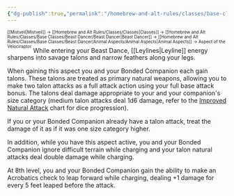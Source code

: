 ```yaml
---
{"dg-publish":true,"permalink":"/homebrew-and-alt-rules/classes/base-classes/beast-dancer/animal-aspects/aspect-of-the-velociraptor/"}
---
```


<sup><sup>[[Mistveil\|Mistveil]] → [[Homebrew and Alt Rules/Classes/Classes\|Classes]] → [[Homebrew and Alt Rules/Classes/Base Classes/Beast Dancer/Beast Dancer\|Beast Dancer]] → [[Homebrew and Alt Rules/Classes/Base Classes/Beast Dancer/Animal Aspects/Animal Aspects\|Animal Aspects]] → Aspect of the Velociraptor</sup></sup>
While entering your Beast Dance, [[Leylines\|Leyline]] energy sharpens into savage talons and narrow feathers along your legs.

When gaining this aspect you and your Bonded Companion each gain talons. These talons are treated as primary natural weapons, allowing you to make two talon attacks as a full attack action using your full base attack bonus. The talons deal damage appropriate to your and your companion's size category (medium talon attacks deal 1d6 damage, refer to the [Improved Natural Attack](https://www.d20pfsrd.com/feats/monster-feats/improved-natural-attack/) chart for dice progression).

If you or your Bonded Companion already have a talon attack, treat the damage of it as if it was one size category higher.

In addition, while you have this aspect active, you and your Bonded Companion ignore difficult terrain while charging and your talon natural attacks deal double damage while charging.

At 8th level, you and your Bonded Companion gain the ability to make an Acrobatics check to leap forward while charging, dealing +1 damage for every 5 feet leaped before the attack.